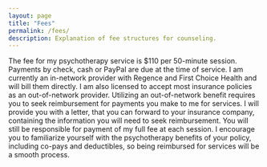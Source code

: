 ```yaml
---
layout: page
title: "Fees"
permalink: /fees/
description: Explanation of fee structures for counseling.
---
```


The fee for my psychotherapy service is $110 per 50-minute session. Payments by check, cash or PayPal are due at the time of service. I am currently an in-network provider with Regence and First Choice Health and will bill them directly. I am also licensed to accept most insurance policies as an out-of-network provider. Utilizing an out-of-network benefit requires you to seek reimbursement for payments you make to me for services. I will provide you with a letter, that you can forward to your insurance company, containing the information you will need to seek reimbursement. You will still be responsible for payment of my full fee at each session. I encourage you to familiarize yourself with the psychotherapy benefits of your policy, including co-pays and deductibles, so being reimbursed for services will be a smooth process.